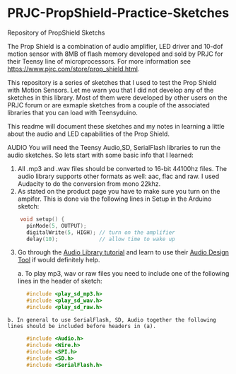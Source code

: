
# PRJC-PropShield-Practice-Sketches
Repository of PropShield Sketchs

The Prop Shield is a combination of audio amplifier, LED driver and 10-dof motion sensor with 8MB of flash memory developed and sold by PRJC for their Teensy line of microprocessors.  For more information see https://www.pjrc.com/store/prop_shield.html.

This repository is a series of sketches that I used to test the Prop Shield with Motion Sensors.  Let me warn you that I did not develop any of the sketches in this library.  Most of them were developed by other users on the PRJC forum or are exmaple sketches from a couple of the associated libraries that you can load with Teensyduino.

This readme will document these sketches and my notes in learning a little about the audio and LED capabilities of the Prop Shield.

AUDIO
You will need the Teensy Audio,SD, SerialFlash libraries to run the audio sketches.  So lets start with some basic info that I learned:

1. All .mp3 and .wav files should be converted to 16-bit 44100hz files.  The audio library supports other formats as well: aac, flac and raw.  I used Audacity to do the conversion from mono 22khz.
2. As stated on the product page you have to make sure you turn on the ampifer.  This is done via the following lines in Setup in the Arduino sketch:
```c++
    void setup() {
      pinMode(5, OUTPUT);
      digitalWrite(5, HIGH); // turn on the amplifier
      delay(10);             // allow time to wake up
```
3. Go through the [Audio Library tutorial](https://www.pjrc.com/teensy/td_libs_Audio.html) and learn to use their [Audio Design Tool](https://www.pjrc.com/teensy/gui/index.html) if would definitely help.

    a.  To play mp3, wav or raw files you need to include one of the following lines in the header of sketch:
```c++
      #include <play_sd_mp3.h>
      #include <play_sd_wav.h>
      #include <play_sd_raw.h>
```

    b. In general to use SerialFlash, SD, Audio together the following lines should be included before headers in (a).
```c++
      #include <Audio.h>
      #include <Wire.h>
      #include <SPI.h>
      #include <SD.h>
      #include <SerialFlash.h>
```
